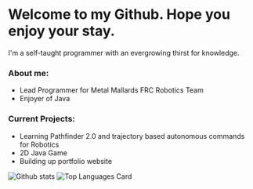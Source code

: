 # Welcome to my Github. Hope you enjoy your stay.
  
  
  I'm a self-taught programmer with an evergrowing thirst for knowledge.
  
  ### About me:
  - Lead Programmer for Metal Mallards FRC Robotics Team 
  - Enjoyer of Java 
  ### Current Projects:
  - Learning Pathfinder 2.0 and trajectory based autonomous commands for Robotics
  - 2D Java Game 
  - Building up portfolio website

![Github stats](https://github-readme-stats.vercel.app/api?username=JoshuaBuker&theme=highcontrast&show_icons=true&count_private=true)
![Top Languages Card](https://github-readme-stats.vercel.app/api/top-langs/?username=JoshuaBuker&layout=compact)

<!--
**JoshuaBuker/JoshuaBuker** is a ✨ _special_ ✨ repository because its `README.md` (this file) appears on your GitHub profile.

Here are some ideas to get you started:

- 🔭 I’m currently working on ...
- 🌱 I’m currently learning ...
- 👯 I’m looking to collaborate on ...
- 🤔 I’m looking for help with ...
- 💬 Ask me about ...
- 📫 How to reach me: ...
- 😄 Pronouns: ...
- ⚡ Fun fact: ...
-->

